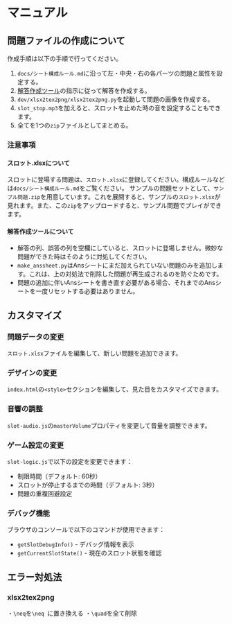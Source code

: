 # マニュアル

## 問題ファイルの作成について

作成手順は以下の手順で行ってください。

1. `docs/シート構成ルール.md`に沿って左・中央・右の各パーツの問題と属性を設定する。
2. [解答作成ツール](https://ou-sakumon.github.io/Sakumon-Slot/dev/make_anssheet/index.html)の指示に従って解答を作成する。
3. `dev/xlsx2tex2png/xlsx2tex2png.py`を起動して問題の画像を作成する。
4. `slot_stop.mp3`を加えると、スロットを止めた時の音を設定することもできます。
5. 全てを1つの`zip`ファイルとしてまとめる。

### 注意事項

#### スロット.xlsxについて

スロットに登場する問題は、`スロット.xlsx`に登録してください。構成ルールなどは`docs/シート構成ルール.md`をご覧ください。
サンプルの問題セットとして、`サンプル問題.zip`を用意しています。これを展開すると、サンプルの`スロット.xlsx`が見れます。また、この`zip`をアップロードすると、サンプル問題でプレイができます。

#### 解答作成ツールについて
- 解答の列、誤答の列を空欄にしていると、スロットに登場しません。微妙な問題ができた時はそのように対処してください。
- `make_anssheet.py`はAnsシートにまだ加えられていない問題のみを追加します。これは、上の対処法で削除した問題が再生成されるのを防ぐためです。
- 問題の追加に伴いAnsシートを書き直す必要がある場合、それまでのAnsシートを一度リセットする必要はありません。


## カスタマイズ

### 問題データの変更
`スロット.xlsx`ファイルを編集して、新しい問題を追加できます。

### デザインの変更
`index.html`の`<style>`セクションを編集して、見た目をカスタマイズできます。

### 音響の調整
`slot-audio.js`の`masterVolume`プロパティを変更して音量を調整できます。

### ゲーム設定の変更
`slot-logic.js`で以下の設定を変更できます：
- 制限時間（デフォルト: 60秒）
- スロットが停止するまでの時間（デフォルト: 3秒）
- 問題の重複回避設定

### デバッグ機能
ブラウザのコンソールで以下のコマンドが使用できます：
- `getSlotDebugInfo()` - デバッグ情報を表示
- `getCurrentSlotState()` - 現在のスロット状態を確認

## エラー対処法

### xlsx2tex2png

・`\neq`を`\neq `に置き換える
・`\quad`を全て削除